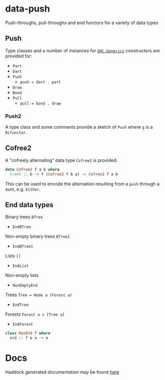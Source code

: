 # data-push

Push-throughs, pull-throughs and end functors for a variety of data types

## Push

Type classes and a number of instances for [`GHC.Generics`](http://hackage.haskell.org/package/base-4.12.0.0/docs/GHC-Generics.html)
constructors are provided for:

- `Part`
- `Dart`
- `Push`
  + `push = dart . part`
- `Draw`
- `Bond`
- `Pull`
  + `pull = bond . draw`


### Push2

A type class and some comments provide a sketch of `Push` where
`g` is a `Bifunctor`.


## Cofree2

A "cofreely alternating" data type `Cofree2` is provided:

```haskell
data Cofree2 f a b where
  (:<<) :: b -> f (Cofree2 f b a) -> Cofree2 f a b
```

This can be used to encode the alternation resulting from a `push` through a sum, e.g. `Either`.


## End data types

Binary trees `BTree`
- `EndBTree`

Non-empty binary trees `BTree1`
- `EndBTree1`

Lists `[]`
- `EndList`

Non-empty lists
- `NonEmptyEnd`

Trees `Tree = Node a (Forest a)`
- `EndTree`

Forests `Forest a = [Tree a]`
- `EndForest`

```haskell
class HasEnd f where
  end :: f e a -> e
```

# Docs

Haddock generated documentation may be found [here](https://michaeljklein.github.io/data-push/)

